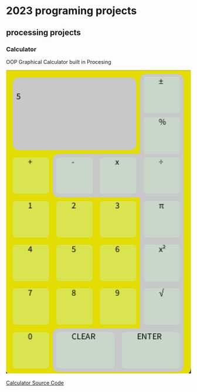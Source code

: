 # 2023 programing projects

## processing projects

### Calculator
OOP Graphical Calculator built in Procesing

![Running Calculator](https://github.com/julesAum/programing-portfolio-2023/blob/main/images/Calc.png?raw=true)

[Calculator Source Code](https://github.com/julesAum/programing-portfolio-2023/tree/main/src/calc)
